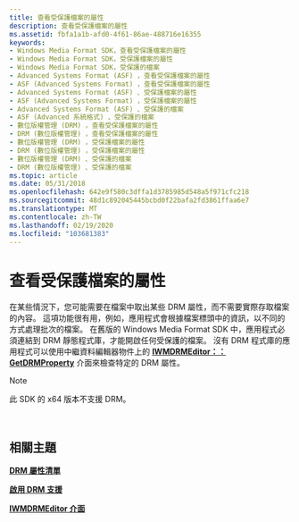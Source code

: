 ```yaml
---
title: 查看受保護檔案的屬性
description: 查看受保護檔案的屬性
ms.assetid: fbfa1a1b-afd0-4f61-86ae-488716e16355
keywords:
- Windows Media Format SDK，查看受保護檔案的屬性
- Windows Media Format SDK，受保護檔案的屬性
- Windows Media Format SDK，受保護的檔案
- Advanced Systems Format (ASF) ，查看受保護檔案的屬性
- ASF (Advanced Systems Format) ，查看受保護檔案的屬性
- Advanced Systems Format (ASF) 、受保護檔案的屬性
- ASF (Advanced Systems Format) ，受保護檔案的屬性
- Advanced Systems Format (ASF) 、受保護的檔案
- ASF (Advanced 系統格式) 、受保護的檔案
- 數位版權管理 (DRM) ，查看受保護檔案的屬性
- DRM (數位版權管理) ，查看受保護檔案的屬性
- 數位版權管理 (DRM) ，受保護檔案的屬性
- DRM (數位版權管理) ，受保護檔案的屬性
- 數位版權管理 (DRM) 、受保護的檔案
- DRM (數位版權管理) 、受保護的檔案
ms.topic: article
ms.date: 05/31/2018
ms.openlocfilehash: 642e9f580c3dffa1d3785985d548a5f971cfc218
ms.sourcegitcommit: 48d1c892045445bcbd0f22bafa2fd3861ffaa6e7
ms.translationtype: MT
ms.contentlocale: zh-TW
ms.lasthandoff: 02/19/2020
ms.locfileid: "103681383"
---
```

# <a name="viewing-attributes-of-protected-files"></a>查看受保護檔案的屬性

在某些情況下，您可能需要在檔案中取出某些 DRM 屬性，而不需要實際存取檔案的內容。 這項功能很有用，例如，應用程式會根據檔案標頭中的資訊，以不同的方式處理批次的檔案。 在舊版的 Windows Media Format SDK 中，應用程式必須連結到 DRM 靜態程式庫，才能開啟任何受保護的檔案。 沒有 DRM 程式庫的應用程式可以使用中繼資料編輯器物件上的 [**IWMDRMEditor：： GetDRMProperty**](/previous-versions/windows/desktop/api/Wmsdkidl/nf-wmsdkidl-iwmdrmeditor-getdrmproperty) 介面來檢查特定的 DRM 屬性。

> [!Note]  
> 此 SDK 的 x64 版本不支援 DRM。

 

## <a name="related-topics"></a>相關主題

<dl> <dt>

[**DRM 屬性清單**](drm-attribute-list.md)
</dt> <dt>

[**啟用 DRM 支援**](enabling-drm-support.md)
</dt> <dt>

[**IWMDRMEditor 介面**](/previous-versions/windows/desktop/api/wmsdkidl/nn-wmsdkidl-iwmdrmeditor)
</dt> </dl>

 

 




